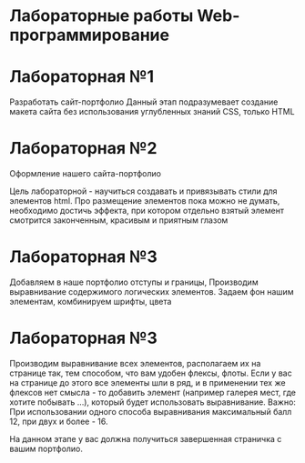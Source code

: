 # Лабораторные работы Web-программирование

# Лабораторная №1

Разработать сайт-портфолио
Данный этап подразумевает создание макета сайта без использования углубленных знаний CSS, только HTML

# Лабораторная №2

Оформление нашего сайта-портфолио

Цель лабораторной - научиться создавать и привязывать стили для элементов html. Про размещение элементов пока можно не думать, необходимо достичь эффекта, при котором отдельно взятый элемент смотрится законченным, красивым и приятным глазом

# Лабораторная №3

Добавляем в наше портфолио отступы и границы, Производим выравнивание содержимого логических элементов. Задаем фон нашим элементам, комбинируем шрифты, цвета 

# Лабораторная №3

Производим выравнивание всех элементов, располагаем их на странице так, тем способом, что вам удобен флексы, флоты. Если у вас на странице до этого все элементы шли в ряд, и в применении тех же флексов нет смысла - то добавить элемент (например галерея мест, где хотите побывать …), который будет использовать выравнивание.
Важно: При использовании одного способа выравнивания максимальный балл 12, при двух и более - 16.

На данном этапе у вас должна получиться завершенная страничка с вашим портфолио.
